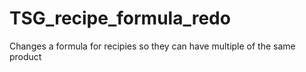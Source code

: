 # TSG_recipe_formula_redo
 Changes a formula for recipies so they can have multiple of the same product
